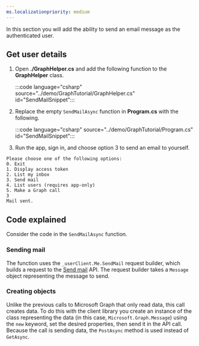 ```yaml
---
ms.localizationpriority: medium
---
```


<!-- markdownlint-disable MD041 -->

In this section you will add the ability to send an email message as the authenticated user.

## Get user details

1. Open **./GraphHelper.cs** and add the following function to the **GraphHelper** class.

    :::code language="csharp" source="../demo/GraphTutorial/GraphHelper.cs" id="SendMailSnippet":::

1. Replace the empty `SendMailAsync` function in **Program.cs** with the following.

    :::code language="csharp" source="../demo/GraphTutorial/Program.cs" id="SendMailSnippet":::

1. Run the app, sign in, and choose option 3 to send an email to yourself.

```Shell
Please choose one of the following options:
0. Exit
1. Display access token
2. List my inbox
3. Send mail
4. List users (requires app-only)
5. Make a Graph call
3
Mail sent.
```

## Code explained

Consider the code in the `SendMailAsync` function.

### Sending mail

The function uses the `_userClient.Me.SendMail` request builder, which builds a request to the [Send mail](https://docs.microsoft.com/graph/api/user-sendmail) API. The request builder takes a `Message` object representing the message to send.

### Creating objects

Unlike the previous calls to Microsoft Graph that only read data, this call creates data. To do this with the client library you create an instance of the class representing the data (in this case, `Microsoft.Graph.Message`) using the `new` keyword, set the desired properties, then send it in the API call. Because the call is sending data, the `PostAsync` method is used instead of `GetAsync`.
